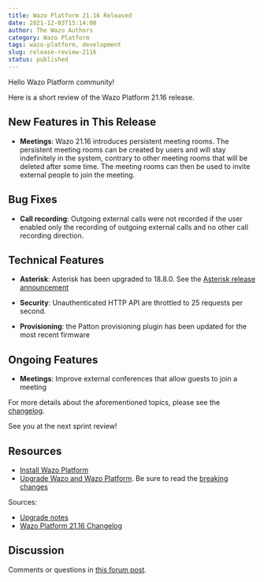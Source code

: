 ```yaml
---
title: Wazo Platform 21.16 Released
date: 2021-12-03T15:14:00
author: The Wazo Authors
category: Wazo Platform
tags: wazo-platform, development
slug: release-review-2116
status: published
---
```


Hello Wazo Platform community!

Here is a short review of the Wazo Platform 21.16 release.

## New Features in This Release

- **Meetings**: Wazo 21.16 introduces persistent meeting rooms. The persistent meeting rooms can be
  created by users and will stay indefinitely in the system, contrary to other meeting rooms that
  will be deleted after some time. The meeting rooms can then be used to invite external people to
  join the meeting.

## Bug Fixes

- **Call recording**: Outgoing external calls were not recorded if the user enabled only the
  recording of outgoing external calls and no other call recording direction.

## Technical Features

- **Asterisk**: Asterisk has been upgraded to 18.8.0. See the [Asterisk release
  announcement](https://www.asterisk.org/asterisk-news/asterisk-18-8-0-now-available/)

- **Security**: Unauthenticated HTTP API are throttled to 25 requests per second.

- **Provisioning**: the Patton provisioning plugin has been updated for the most recent firmware

## Ongoing Features

- **Meetings**: Improve external conferences that allow guests to join a meeting

For more details about the aforementioned topics, please see the
[changelog](https://wazo-dev.atlassian.net/issues/?jql=project%3DWAZO%20AND%20fixVersion%3D21.16).

See you at the next sprint review!

## Resources

- [Install Wazo Platform](/use-cases)
- [Upgrade Wazo and Wazo Platform](/uc-doc/upgrade/). Be sure to read the [breaking
  changes](/uc-doc/upgrade/upgrade_notes#21-16)

Sources:

- [Upgrade notes](/uc-doc/upgrade/upgrade_notes#21-16)
- [Wazo Platform 21.16
  Changelog](https://wazo-dev.atlassian.net/issues/?jql=project%3DWAZO%20AND%20fixVersion%3D21.16)

## Discussion

Comments or questions in [this forum
post](https://wazo-platform.discourse.group/t/blog-wazo-platform-21-16-released).

